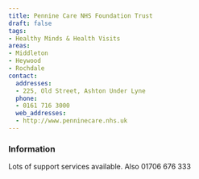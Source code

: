 ```yaml
---
title: Pennine Care NHS Foundation Trust
draft: false
tags:
- Healthy Minds & Health Visits
areas:
- Middleton
- Heywood
- Rochdale
contact:
  addresses:
  - 225, Old Street, Ashton Under Lyne
  phone:
  - 0161 716 3000
  web_addresses:
  - http://www.penninecare.nhs.uk
---
```


### Information
Lots of support services available.
Also 01706 676 333